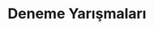 ---
layout: category
headline: "Deneme Yarışmaları"
subline: "Bu sayfada ülkemizde düzenlenen <strong>deneme yarışması</strong>, kayıtları bulunmaktadır. Bu <strong>deneme yarışmalarının</strong> bazılarında <strong>para ödülü</strong> bulunmaktadır. Aşağıda gösterilen <strong>deneme yarışmaları 2024</strong> yılında yapılacak olan yarışmaları göstermektedir. Benzer <strong>yazı yazma yarışması</strong> içeriklerimizde menüden erişebilirsiniz."
title: "Deneme Yarışmaları"
key: "deneme yarışması"
description: "Deneme yarışması, Deneme yarışmaları 2024, Deneme yarışması duyuruları"
permalink: "deneme-yarismalari/"
---